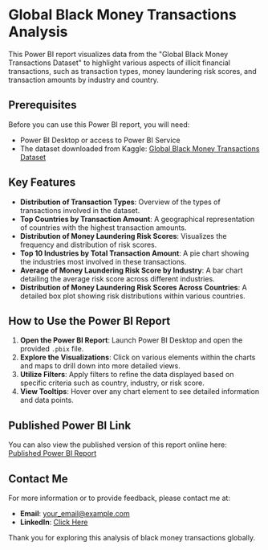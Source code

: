 # Global Black Money Transactions Analysis

This Power BI report visualizes data from the "Global Black Money Transactions Dataset" to highlight various aspects of illicit financial transactions, such as transaction types, money laundering risk scores, and transaction amounts by industry and country.

## Prerequisites

Before you can use this Power BI report, you will need:
- Power BI Desktop or access to Power BI Service
- The dataset downloaded from Kaggle: [Global Black Money Transactions Dataset](https://www.kaggle.com/datasets/waqi786/global-black-money-transactions-dataset)

## Key Features

- **Distribution of Transaction Types**: Overview of the types of transactions involved in the dataset.
- **Top Countries by Transaction Amount**: A geographical representation of countries with the highest transaction amounts.
- **Distribution of Money Laundering Risk Scores**: Visualizes the frequency and distribution of risk scores.
- **Top 10 Industries by Total Transaction Amount**: A pie chart showing the industries most involved in these transactions.
- **Average of Money Laundering Risk Score by Industry**: A bar chart detailing the average risk score across different industries.
- **Distribution of Money Laundering Risk Scores Across Countries**: A detailed box plot showing risk distributions within various countries.

## How to Use the Power BI Report

1. **Open the Power BI Report**: Launch Power BI Desktop and open the provided `.pbix` file.
2. **Explore the Visualizations**: Click on various elements within the charts and maps to drill down into more detailed views.
3. **Utilize Filters**: Apply filters to refine the data displayed based on specific criteria such as country, industry, or risk score.
4. **View Tooltips**: Hover over any chart element to see detailed information and data points.

## Published Power BI Link

You can also view the published version of this report online here: [Published Power BI Report](https://app.powerbi.com/groups/me/reports/0f903493-06a0-49c0-a8a2-02c08eafde3a/ef063ea3e02f1f407af2?experience=power-bi)

## Contact Me

For more information or to provide feedback, please contact me at:
- **Email**: [your_email@example.com](mailto:calebsvarghese@gmail.com)
- **LinkedIn**: [Click Here](https://www.linkedin.com/in/calebsv)

Thank you for exploring this analysis of black money transactions globally.
